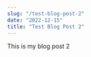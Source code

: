 ```yaml
---
slug: "/test-blog-post-2"
date: "2022-12-15"
title: "Test Blog Post 2"
---
```


This is my blog post 2